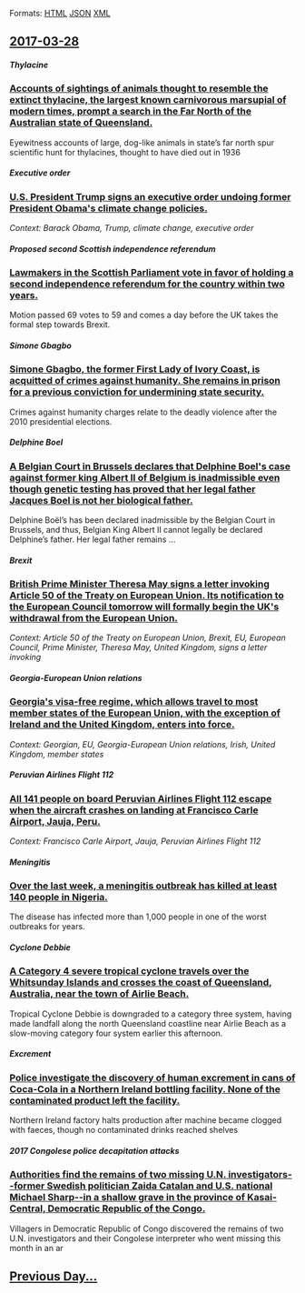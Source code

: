 
Formats: [HTML](2017/03/28/index.html)  [JSON](2017/03/28/index.json)  [XML](2017/03/28/index.xml)  

## [2017-03-28](/news/2017/03/28/index.md)

##### Thylacine
### [Accounts of sightings of animals thought to resemble the extinct thylacine, the largest known carnivorous marsupial of modern times, prompt a search in the Far North of the Australian state of Queensland. ](/news/2017/03/28/accounts-of-sightings-of-animals-thought-to-resemble-the-extinct-thylacine-the-largest-known-carnivorous-marsupial-of-modern-times-prompt.md)
Eyewitness accounts of large, dog-like animals in state’s far north spur scientific hunt for thylacines, thought to have died out in 1936

##### Executive order
### [U.S. President Trump signs an executive order undoing former President Obama's climate change policies. ](/news/2017/03/28/u-s-president-trump-signs-an-executive-order-undoing-former-president-obama-s-climate-change-policies.md)
_Context: Barack Obama, Trump, climate change, executive order_

##### Proposed second Scottish independence referendum
### [Lawmakers in the Scottish Parliament vote in favor of holding a second independence referendum for the country within two years. ](/news/2017/03/28/lawmakers-in-the-scottish-parliament-vote-in-favor-of-holding-a-second-independence-referendum-for-the-country-within-two-years.md)
Motion passed 69 votes to 59 and comes a day before the UK takes the formal step towards Brexit.

##### Simone Gbagbo
### [Simone Gbagbo, the former First Lady of Ivory Coast, is acquitted of crimes against humanity. She remains in prison for a previous conviction for undermining state security. ](/news/2017/03/28/simone-gbagbo-the-former-first-lady-of-ivory-coast-is-acquitted-of-crimes-against-humanity-she-remains-in-prison-for-a-previous-convictio.md)
Crimes against humanity charges relate to the deadly violence after the 2010 presidential elections.

##### Delphine Boel
### [A Belgian Court in Brussels declares that Delphine Boel's case against former king Albert II of Belgium is inadmissible even though genetic testing has proved that her legal father Jacques Boel is not her biological father. ](/news/2017/03/28/a-belgian-court-in-brussels-declares-that-delphine-boa-las-case-against-former-king-albert-ii-of-belgium-is-inadmissible-even-though-genet.md)
Delphine Boël&#8217;s has been declared inadmissible by the Belgian Court in Brussels, and thus, Belgian King Albert II cannot legally be declared Delphine&#8217;s father. Her legal father remains …

##### Brexit
### [British Prime Minister Theresa May signs a letter invoking Article 50 of the Treaty on European Union. Its notification to the European Council tomorrow will formally begin the UK's withdrawal from the European Union. ](/news/2017/03/28/british-prime-minister-theresa-may-signs-a-letter-invoking-article-50-of-the-treaty-on-european-union-its-notification-to-the-european-coun.md)
_Context: Article 50 of the Treaty on European Union, Brexit, EU, European Council, Prime Minister, Theresa May, United Kingdom, signs a letter invoking_

##### Georgia-European Union relations
### [Georgia's visa-free regime, which allows travel to most member states of the European Union, with the exception of Ireland and the United Kingdom, enters into force. ](/news/2017/03/28/georgia-s-visa-free-regime-which-allows-travel-to-most-member-states-of-the-european-union-with-the-exception-of-ireland-and-the-united-ki.md)
_Context:  Georgian, EU, Georgia-European Union relations, Irish, United Kingdom, member states_

##### Peruvian Airlines Flight 112
### [All 141 people on board Peruvian Airlines Flight 112 escape when the aircraft crashes on landing at Francisco Carle Airport, Jauja, Peru. ](/news/2017/03/28/all-141-people-on-board-peruvian-airlines-flight-112-escape-when-the-aircraft-crashes-on-landing-at-francisco-carle-airport-jauja-peru.md)
_Context: Francisco Carle Airport, Jauja, Peruvian Airlines Flight 112_

##### Meningitis
### [Over the last week, a meningitis outbreak has killed at least 140 people in Nigeria. ](/news/2017/03/28/over-the-last-week-a-meningitis-outbreak-has-killed-at-least-140-people-in-nigeria.md)
The disease has infected more than 1,000 people in one of the worst outbreaks for years.

##### Cyclone Debbie
### [A Category 4 severe tropical cyclone travels over the Whitsunday Islands and crosses the coast of Queensland, Australia, near the town of Airlie Beach. ](/news/2017/03/28/a-category-4-severe-tropical-cyclone-travels-over-the-whitsunday-islands-and-crosses-the-coast-of-queensland-australia-near-the-town-of-ai.md)
Tropical Cyclone Debbie is downgraded to a category three system, having made landfall along the north Queensland coastline near Airlie Beach as a slow-moving category four system earlier this afternoon.

##### Excrement
### [Police investigate the discovery of human excrement in cans of Coca-Cola in a Northern Ireland bottling facility. None of the contaminated product left the facility. ](/news/2017/03/28/police-investigate-the-discovery-of-human-excrement-in-cans-of-coca-cola-in-a-northern-ireland-bottling-facility-none-of-the-contaminated-p.md)
Northern Ireland factory halts production after machine became clogged with faeces, though no contaminated drinks reached shelves

##### 2017 Congolese police decapitation attacks
### [Authorities find the remains of two missing U.N. investigators--former Swedish politician Zaida Catalan and U.S. national Michael Sharp--in a shallow grave in the province of Kasai-Central, Democratic Republic of the Congo. ](/news/2017/03/28/authorities-find-the-remains-of-two-missing-u-n-investigatorsaformer-swedish-politician-zaida-catala-n-and-u-s-national-michael-sharpa.md)
 Villagers in Democratic Republic of Congo discovered the remains of two U.N. investigators and their Congolese interpreter who went missing this month in an ar

## [Previous Day...](/news/2017/03/27/index.md)

